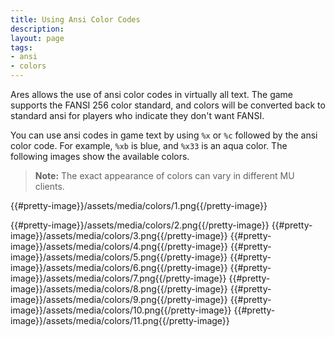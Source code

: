 ```yaml
---
title: Using Ansi Color Codes
description:
layout: page
tags: 
- ansi
- colors
---
```


Ares allows the use of ansi color codes in virtually all text.  The game supports the FANSI 256 color standard, and colors will be converted back to standard ansi for players who indicate they don't want FANSI.  

You can use ansi codes in game text by using `%x` or `%c` followed by the ansi color code.  For example, `%xb` is blue, and `%x33` is an aqua color.  The following images show the available colors.   

> **Note:** The exact appearance of colors can vary in different MU clients.

{{#pretty-image}}/assets/media/colors/1.png{{/pretty-image}}

{{#pretty-image}}/assets/media/colors/2.png{{/pretty-image}}
{{#pretty-image}}/assets/media/colors/3.png{{/pretty-image}}
{{#pretty-image}}/assets/media/colors/4.png{{/pretty-image}}
{{#pretty-image}}/assets/media/colors/5.png{{/pretty-image}}
{{#pretty-image}}/assets/media/colors/6.png{{/pretty-image}}
{{#pretty-image}}/assets/media/colors/7.png{{/pretty-image}}
{{#pretty-image}}/assets/media/colors/8.png{{/pretty-image}}
{{#pretty-image}}/assets/media/colors/9.png{{/pretty-image}}
{{#pretty-image}}/assets/media/colors/10.png{{/pretty-image}}
{{#pretty-image}}/assets/media/colors/11.png{{/pretty-image}}
